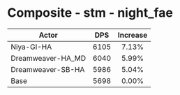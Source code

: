 # Composite - stm - night_fae
| Actor | DPS | Increase |
|---|:---:|:---:|
|Niya-GI-HA|6105|7.13%|
|Dreamweaver-HA_MD|6040|5.99%|
|Dreamweaver-SB-HA|5986|5.04%|
|Base|5698|0.00%|
